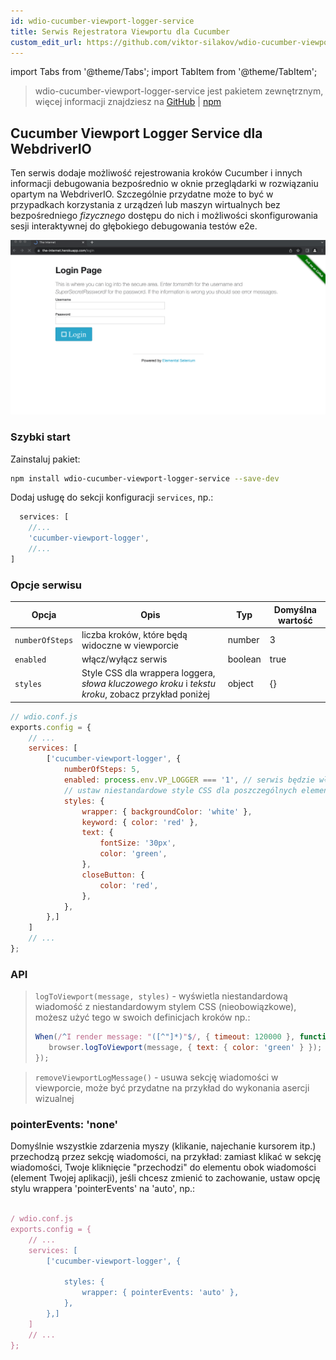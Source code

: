 ```yaml
---
id: wdio-cucumber-viewport-logger-service
title: Serwis Rejestratora Viewportu dla Cucumber
custom_edit_url: https://github.com/viktor-silakov/wdio-cucumber-viewport-logger-service/edit/main/README.md
---
```


import Tabs from '@theme/Tabs';
import TabItem from '@theme/TabItem';

> wdio-cucumber-viewport-logger-service jest pakietem zewnętrznym, więcej informacji znajdziesz na [GitHub](https://github.com/viktor-silakov/wdio-cucumber-viewport-logger-service) | [npm](https://www.npmjs.com/package/wdio-cucumber-viewport-logger-service)
## Cucumber Viewport Logger Service dla WebdriverIO

Ten serwis dodaje możliwość rejestrowania kroków Cucumber i innych informacji debugowania bezpośrednio w oknie przeglądarki w rozwiązaniu opartym na WebdriverIO. Szczególnie przydatne może to być w przypadkach korzystania z urządzeń lub maszyn wirtualnych bez bezpośredniego *fizycznego* dostępu do nich i możliwości skonfigurowania sesji interaktywnej do głębokiego debugowania testów e2e.

![demo](https://github.com/viktor-silakov/wdio-cucumber-viewport-logger-service/raw/main/img/demo.gif)

### Szybki start

Zainstaluj pakiet:

```bash
npm install wdio-cucumber-viewport-logger-service --save-dev
```

Dodaj usługę do sekcji konfiguracji `services`, np.:

```js
  services: [
    //...
    'cucumber-viewport-logger',
    //...
]
```

### Opcje serwisu

| Opcja  | Opis | Typ |Domyślna wartość |
| --- | --- | --- | --- |
| `numberOfSteps`  | liczba kroków, które będą widoczne w viewporcie  | number |3 |
| `enabled`  | włącz/wyłącz serwis | boolean |true |
| `styles`  | Style CSS dla wrappera loggera, *słowa kluczowego kroku* i *tekstu kroku*, zobacz przykład poniżej  | object |{} |

```js
// wdio.conf.js
exports.config = {
    // ...
    services: [
        ['cucumber-viewport-logger', {
            numberOfSteps: 5,
            enabled: process.env.VP_LOGGER === '1', // serwis będzie włączony tylko gdy ustawisz zmienną środowiskową `VP_LOGGER` na `1`
            // ustaw niestandardowe style CSS dla poszczególnych elementów
            styles: {
                wrapper: { backgroundColor: 'white' },
                keyword: { color: 'red' },
                text: {
                    fontSize: '30px',
                    color: 'green',
                },
                closeButton: {
                    color: 'red',
                },
            },
        },]
    ]
    // ...
};
```

### API

> `logToViewport(message, styles)` - wyświetla niestandardową wiadomość z niestandardowym stylem CSS (nieobowiązkowe), możesz użyć tego w swoich definicjach kroków
np.:
>```js
>When(/^I render message: "([^"]*)"$/, { timeout: 120000 }, function (message) {
>    browser.logToViewport(message, { text: { color: 'green' } });
>});
>```


> `removeViewportLogMessage()` - usuwa sekcję wiadomości w viewporcie, może być przydatne na przykład do wykonania asercji wizualnej

### pointerEvents: 'none'

Domyślnie wszystkie zdarzenia myszy (klikanie, najechanie kursorem itp.) przechodzą przez sekcję wiadomości, na przykład: zamiast klikać w sekcję wiadomości, Twoje kliknięcie "przechodzi" do elementu obok wiadomości (element Twojej aplikacji), jeśli chcesz zmienić to zachowanie, ustaw opcję stylu wrappera 'pointerEvents' na 'auto', np.:
```js

/ wdio.conf.js
exports.config = {
    // ...
    services: [
        ['cucumber-viewport-logger', {
     
            styles: {
                wrapper: { pointerEvents: 'auto' },
            },
        },]
    ]
    // ...
};
```